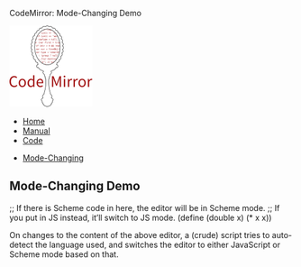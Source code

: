 CodeMirror: Mode-Changing Demo

[<img src="../doc/logo.png" id="logo" />](http://codemirror.net)

-   [Home](../index.html)
-   [Manual](../doc/manual.html)
-   [Code](https://github.com/marijnh/codemirror)

<!-- -->

-   <a href="#" class="active">Mode-Changing</a>

Mode-Changing Demo
------------------

;; If there is Scheme code in here, the editor will be in Scheme mode. ;; If you put in JS instead, it’ll switch to JS mode. (define (double x) (\* x x))

On changes to the content of the above editor, a (crude) script tries to auto-detect the language used, and switches the editor to either JavaScript or Scheme mode based on that.
